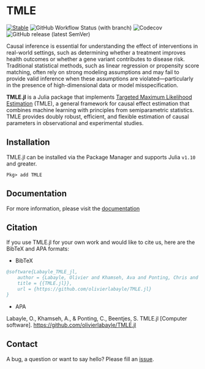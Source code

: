 # TMLE

[![Stable](https://img.shields.io/badge/docs-stable-blue.svg)](https://targene.github.io/TMLE.jl/stable/)
![GitHub Workflow Status (with branch)](https://img.shields.io/github/actions/workflow/status/TARGENE/TMLE.jl/CI.yml?branch=main)
![Codecov](https://img.shields.io/codecov/c/github/TARGENE/TMLE.jl/main)
![GitHub release (latest SemVer)](https://img.shields.io/github/v/release/TARGENE/TMLE.jl)

Causal inference is essential for understanding the effect of interventions in real-world settings, such as determining whether a treatment improves health outcomes or whether a gene variant contributes to disease risk. Traditional statistical methods, such as linear regression or propensity score matching, often rely on strong modeling assumptions and may fail to provide valid inference when these assumptions are violated—particularly in the presence of high-dimensional data or model misspecification.

**TMLE.jl** is a Julia package that implements [Targeted Maximum Likelihood Estimation](https://link.springer.com/book/10.1007/978-1-4419-9782-1) (TMLE), a general framework for causal effect estimation that combines machine learning with principles from semiparametric statistics. TMLE provides doubly robust, efficient, and flexible estimation of causal parameters in observational and experimental studies.

## Installation

TMLE.jl can be installed via the Package Manager and supports Julia `v1.10` and greater.

```Pkg
Pkg> add TMLE
```

## Documentation

For more information, please visit the [documentation](https://targene.github.io/TMLE.jl/stable/)

## Citation

If you use TMLE.jl for your own work and would like to cite us, here are the BibTeX and APA formats:

- BibTeX

```bibtex
@software{Labayle_TMLE_jl,
    author = {Labayle, Olivier and Khamseh, Ava and Ponting, Chris and Beentjes, Sjoerd},
    title = {{TMLE.jl}},
    url = {https://github.com/olivierlabayle/TMLE.jl}
}
```

- APA

Labayle, O., Khamseh, A., & Ponting, C., Beentjes, S. TMLE.jl [Computer software]. https://github.com/olivierlabayle/TMLE.jl

## Contact

A bug, a question or want to say hello? Please fill an [issue](https://github.com/TARGENE/TMLE.jl/issues).

